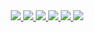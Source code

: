 <div align="center"> 
  <a href="https://www.linkedin.com/in/amandaengeldecastro" target="_blank">
    <img src="https://img.shields.io/badge/-LinkedIn-%230077B5?style=for-the-badge&logo=linkedin&logoColor=white" target="_blank">
  </a> 
  <a href="https://t.me/amandaengeldecastro" target="_blank">
    <img src="https://img.shields.io/badge/Telegram-2CA5E0?style=for-the-badge&logo=telegram&logoColor=white" target="_blank">
  </a>
  <a href="https://x.com/amandaengeldc" target="_blank">
    <img src="https://img.shields.io/badge/X-%23000000.svg?style=for-the-badge&logo=X&logoColor=white" target="_blank">
  </a>
  <a href="https://instagram.com/amandaengeldcastro" target="_blank">
    <img src="https://img.shields.io/badge/Instagram-%23E4405F.svg?style=for-the-badge&logo=instagram&logoColor=white" target="_blank">
  </a>
  <a href="mailto:amandaengeldecastro@gmail.com" target="_blank">
    <img src="https://img.shields.io/badge/Gmail-D14836?style=for-the-badge&logo=gmail&logoColor=white" target="_blank">
  </a>
  <a href="https://www.hackerrank.com/profile/amandaengel" target="_blank">
    <img src="https://img.shields.io/badge/HackerRank-2EC866?style=for-the-badge&logo=hackerrank&logoColor=white" target="_blank">
  </a>
</div>

<!---<div align="center">
  <a href="https://github.com/amandaengeeldecastro">
  <img height="180em" src="https://github-readme-stats.vercel.app/api?username=amandaengeldecastro&show_icons=true&theme=dracula&include_all_commits=true&count_private=true"/>
  <img height="180em" src="https://github-readme-stats.vercel.app/api/top-langs/?username=amandaengeldecastro&layout=compact&langs_count=7&theme=dracula"/>
</div>
  
<p align="center"> 
  Visitors count<br>
  <img src="https://profile-counter.glitch.me/amandaengeldecastro/count.svg" />
</p>-->
